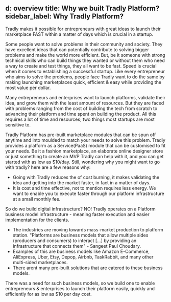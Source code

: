 d: overview
title: Why we built Tradly Platform?
sidebar_label: Why Tradly Platform?
---

Tradly makes it possible for entrepreneurs with great ideas to launch their marketplace FAST within a matter of days which is crucial in a startup.

Some people want to solve problems in their community and society. They have excellent ideas that can potentially contribute to solving bigger problems and make the world more efficient. But, be it someone with strong technical skills who can build things they wanted or without them who need a way to create and test things, they all want to be fast. Speed is crucial when it comes to establishing a successful startup. Like every entrepreneur who aims to solve the problems, people face Tradly want to do the same by making launching marketplaces quick, efficient & easy while providing the most value per dollar.

Many entrepreneurs and enterprises want to launch platforms, validate their idea, and grow them with the least amount of resources. But they are faced with problems ranging from the cost of building the tech from scratch to advancing their platform and time spent on building the product. All this requires a lot of time and resources; two things most startups are most sensitive to.

Tradly Platform has pre-built marketplace modules that can be spun off anytime and into moulded to match your needs to solve this problem. Tradly provides a platform as a Service(PaaS) module that can be customised to fit your needs. Be it a fashion marketplace, an elaborate online designer store or just something to create an MVP Tradly can help with it, and you can get started with as low as $10/day.
Still, wondering why you might want to go with tradly?
here are a few reasons why:
- Going with Tradly reduces the of cost burning, it makes validating the idea and getting into the market faster, in fact in a matter of days. 
- It is cost and time effective, not to mention requires less energy. We want to enable you to execute faster through our platform infrastructure at a small monthly fee.


So do we build digital infrastructure? NO! 
Tradly operates on a Platform business model infrastructure - meaning faster execution and easier implementation for the clients.

- The industries are moving towards mass-market production to platform station. 
"Platforms are business models that allow multiple sides (producers and consumers) to interact [...] by providing an infrastructure that connects them" - Sangeet Paul Choudary. 
- Examples of this are business models like Amazon E-Commerce, AliExpress, Uber, Etsy, Depop, Airbnb, TaskRabbit, and many other multi-sided marketplaces. 
- There arent many pre-built solutions that are catered to these business models.

There was a need for such business models, so we build one to enable entrepreneurs & enterprises to launch their platform easily, quickly and efficiently for as low as $10 per day cost.

